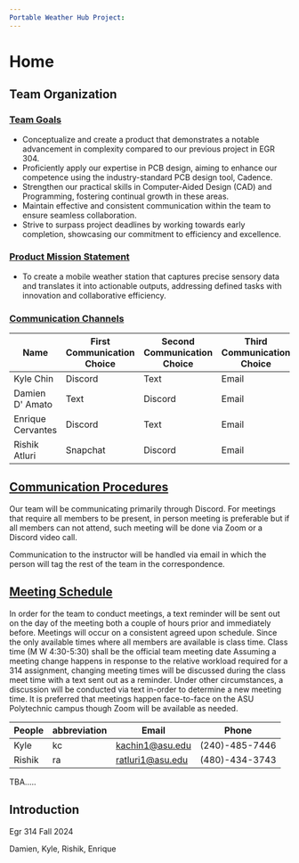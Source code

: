 ```yaml
---
Portable Weather Hub Project:
---
```


# Home
## Team Organization
### <u>Team Goals</u>
- Conceptualize and create a product that demonstrates a notable advancement in complexity compared to our previous project in EGR 304.
- Proficiently apply our expertise in PCB design, aiming to enhance our competence using the industry-standard PCB design tool, Cadence.
- Strengthen our practical skills in Computer-Aided Design (CAD) and Programming, fostering continual growth in these areas.
- Maintain effective and consistent communication within the team to ensure seamless collaboration.
- Strive to surpass project deadlines by working towards early completion, showcasing our commitment to efficiency and excellence.

### <u>Product Mission Statement</u>
- To create a mobile weather station that captures precise sensory data and translates it into actionable outputs, addressing defined tasks with innovation and collaborative efficiency.

### <u> Communication Channels</u>

| Name | First Communication Choice | Second Communication Choice | Third Communication Choice |
|------|----------------------------|-----------------------------|----------------------------|
| Kyle Chin | Discord| Text | Email |
| Damien D' Amato | Text | Discord | Email |
| Enrique Cervantes | Discord | Text | Email |
| Rishik Atluri | Snapchat | Discord | Email |

## <u> Communication Procedures </u>
Our team will be communicating primarily through Discord. For meetings that require all members to be present, in person meeting is preferable but if all members can not attend, such meeting will be done via Zoom or a Discord video call.

Communication to the instructor will be handled via email in which the person will tag the rest of the team in the correspondence. 

## <u> Meeting Schedule </u>
In order for the team to conduct meetings, a text reminder will be sent out on the day of the meeting both a couple of hours prior and immediately before. Meetings will occur on a consistent agreed upon schedule. Since the only available times where all members are available is class time. Class time (M W 4:30-5:30) shall be the official team meeting date Assuming a meeting change happens in response to the relative workload required for a 314 assignment, changing meeting times will be discussed during the class meet time with a text sent out as a reminder. Under other circumstances, a discussion will be conducted via text in-order to determine a new meeting time. It is preferred that meetings happen face-to-face on the ASU Polytechnic campus though Zoom will be available as needed. 

| People | abbreviation | Email | Phone |
|--------|--------------|-------|-------|
| Kyle | kc | kachin1@asu.edu | (240)-485-7446 |
| Rishik | ra | ratluri1@asu.edu | (480)-434-3743 |


TBA.....


## Introduction
Egr 314 Fall 2024

Damien, Kyle, Rishik, Enrique
